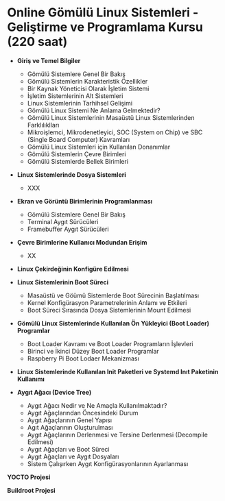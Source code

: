 # Online Gömülü Linux Sistemleri - Geliştirme ve Programlama Kursu (220 saat)

* __Giriş ve Temel Bilgiler__

   * Gömülü Sistemlere Genel Bir Bakış
   * Gömülü Sistemlerin Karakteristik Özellikler  
   * Bir Kaynak Yöneticisi Olarak İşletim Sistemi
   * İşletim Sistemlerinin Alt Sistemleri
   * Linux Sistemlerinin Tarhihsel Gelişimi
   * Gömülü Linux Sistemi Ne Anlama Gelmektedir?
   * Gömülü Linux Sistemlerinin Masaüstü Linux Sistemlerinden Farklılıklları
   * Mikroişlemci, Mikrodenetleyici, SOC (System on Chip) ve SBC (Single Board Computer) Kavramları
   * Gömülü Linux Sistemleri için Kullanılan Donanımlar
   * Gömülü Sistemlerin Çevre Birimleri
   * Gömülü Sistemlerde Bellek Birimleri

* __Linux Sistemlerinde Dosya Sistemleri__

    * XXX

* __Ekran ve Görüntü Birimlerinin Programlanması__
   * Gömülü Sistemlere Genel Bir Bakış
   * Terminal Aygıt Sürücüleri
   * Framebuffer Aygıt Sürücüleri
      
  
* __Çevre Birimlerine Kullanıcı Modundan Erişim__
  
   * XX

* __Linux Çekirdeğinin Konfigüre Edilmesi__

* __Linux Sistemlerinin Boot Süreci__
  
  * Masaüstü ve Göümü Sistemlerde Boot Sürecinin Başlatılması
  * Kernel Konfigürasyon Parametrelerinin Anlamı ve Etkileri
  * Boot Süreci Sırasında Dosya Sistemlerinin Mount Edilmesi

* __Gömülü Linux Sistemlerinde Kullanılan Ön Yükleyici (Boot Loader) Programlar__

  * Boot Loader Kavramı ve Boot Loader Programların İşlevleri
  * Birinci ve İkinci Düzey Boot Loader Programlar
  * Raspberry Pi Boot Lodaer Mekanizması
 
* __Linux Sistemlerinde Kullanılan Init Paketleri ve Systemd Inıt Paketinin Kullanımı__

* __Aygıt Ağacı (Device Tree)__
     * Aygıt Ağacı Nedir ve Ne Amaçla Kullanılmaktadır?
     * Aygıt Ağaçlarından Öncesindeki Durum 
     * Aygıt Ağaçlarının Genel Yapısı
     * Agıt Ağaçlarının Oluşturulması
     * Aygıt Ağaçlarının Derlenmesi ve Tersine Derlenmesi (Decompile Edilmesi)
     * Aygıt Ağaçları ve Boot Süreci
     * Aygıt Ağaçları ve Aygıt Dosyaları
     * Sistem Çalışırken Aygıt Konfigürasyonlarının Ayarlanması
  
__YOCTO Projesi__
   
__Buildroot Projesi__
